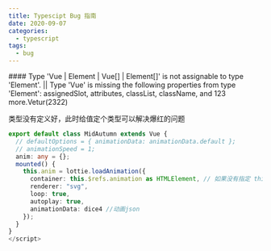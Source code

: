 ```yaml
---
title: Typescipt Bug 指南
date: 2020-09-07
categories:
  - typescript
tags:
  - bug
---
```

<Boxx/>
#### Type 'Vue | Element | Vue[] | Element[]' is not assignable to type 'Element'. || Type 'Vue' is missing the following properties from type 'Element': assignedSlot, attributes, classList, className, and 123 more.Vetur(2322)

类型没有定义好，此时给值定个类型可以解决爆红的问题

```ts
export default class MidAutumn extends Vue {
  // defaultOptions = { animationData: animationData.default };
  // animationSpeed = 1;
  anim: any = {};
  mounted() {
    this.anim = lottie.loadAnimation({
      container: this.$refs.animation as HTMLElement, // 如果没有指定 this.$refs.animation 的类型，则container会爆红
      renderer: "svg",
      loop: true,
      autoplay: true,
      animationData: dice4 //动画json
    });
  }
}
</script>
```
